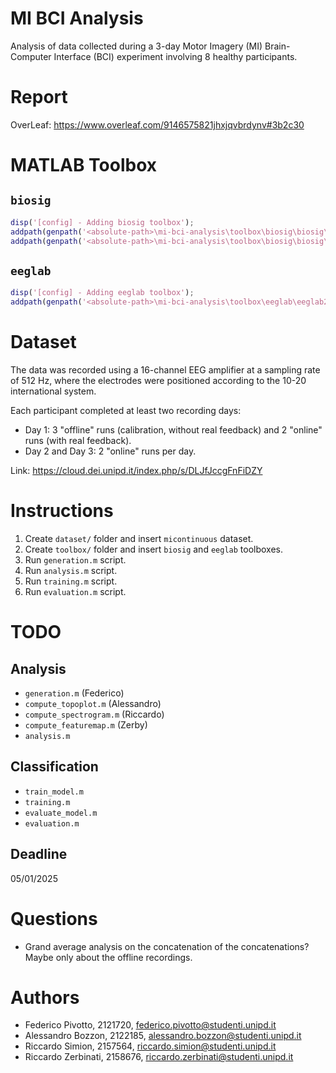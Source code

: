 # MI BCI Analysis
Analysis of data collected during a 3-day Motor Imagery (MI) Brain-Computer Interface (BCI) experiment involving 8 healthy participants.

# Report
OverLeaf: https://www.overleaf.com/9146575821jhxjqvbrdynv#3b2c30

# MATLAB Toolbox

## `biosig`
```matlab
disp('[config] - Adding biosig toolbox');
addpath(genpath('<absolute-path>\mi-bci-analysis\toolbox\biosig\biosig\t200_FileAccess'));
addpath(genpath('<absolute-path>\mi-bci-analysis\toolbox\biosig\biosig\t250_ArtifactPreProcessingQualityControl'));
```

## `eeglab`
```matlab
disp('[config] - Adding eeglab toolbox');
addpath(genpath('<absolute-path>\mi-bci-analysis\toolbox\eeglab\eeglab2024.2'));
```

# Dataset
The data was recorded using a 16-channel EEG amplifier at a sampling rate of 512 Hz, where the electrodes were positioned according to the 10-20 international system.

Each participant completed at least two recording days:

- Day 1: 3 "offline" runs (calibration, without real feedback) and 2 "online" runs
(with real feedback).
- Day 2 and Day 3: 2 "online" runs per day.

Link: https://cloud.dei.unipd.it/index.php/s/DLJfJccgFnFiDZY

# Instructions
1. Create `dataset/` folder and insert `micontinuous` dataset.
2. Create `toolbox/` folder and insert `biosig` and `eeglab` toolboxes.
3. Run `generation.m` script.
4. Run `analysis.m` script.
5. Run `training.m` script.
6. Run `evaluation.m` script.

# TODO

## Analysis
- `generation.m` (Federico)
- `compute_topoplot.m` (Alessandro)
- `compute_spectrogram.m` (Riccardo)
- `compute_featuremap.m` (Zerby)
- `analysis.m`

## Classification
- `train_model.m`
- `training.m`
- `evaluate_model.m`
- `evaluation.m`

## Deadline
05/01/2025

# Questions
- Grand average analysis on the concatenation of the concatenations? Maybe only about the offline recordings.

# Authors
- Federico Pivotto, 2121720, federico.pivotto@studenti.unipd.it
- Alessandro Bozzon, 2122185, alessandro.bozzon@studenti.unipd.it
- Riccardo Simion, 2157564, riccardo.simion@studenti.unipd.it
- Riccardo Zerbinati, 2158676, riccardo.zerbinati@studenti.unipd.it
